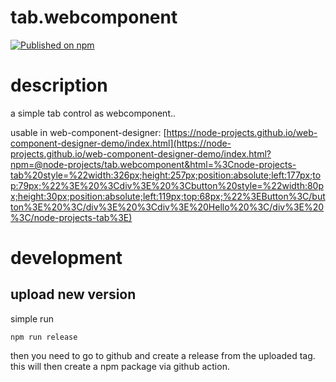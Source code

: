 # tab.webcomponent

[![Published on npm](https://img.shields.io/npm/v/@node-projects/tab.webcomponent.svg?logo=npm)](https://www.npmjs.com/package/@node-projects/tab.webcomponent)

# description
a simple tab control as webcomponent..

usable in web-component-designer: [https://node-projects.github.io/web-component-designer-demo/index.html](https://node-projects.github.io/web-component-designer-demo/index.html?npm=@node-projects/tab.webcomponent&html=%3Cnode-projects-tab%20style=%22width:326px;height:257px;position:absolute;left:177px;top:79px;%22%3E%20%3Cdiv%3E%20%3Cbutton%20style=%22width:80px;height:30px;position:absolute;left:119px;top:68px;%22%3EButton%3C/button%3E%20%3C/div%3E%20%3Cdiv%3E%20Hello%20%3C/div%3E%20%3C/node-projects-tab%3E)

# development
## upload new version
simple run
  
    npm run release

then you need to go to github and create a release from the uploaded tag.
this will then create a npm package via github action.